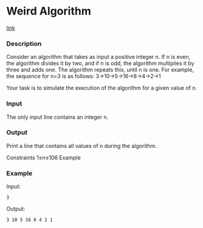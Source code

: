 # Weird Algorithm

[link](https://cses.fi/problemset/task/1068)

### Description

Consider an algorithm that takes as input a positive integer n. If n is even, the algorithm divides it by two, and if n is odd, the algorithm multiplies it by three and adds one. The algorithm repeats this, until n is one. For example, the sequence for n=3 is as follows:
3→10→5→16→8→4→2→1

Your task is to simulate the execution of the algorithm for a given value of n.

### Input

The only input line contains an integer n.

### Output

Print a line that contains all values of n during the algorithm.

Constraints
1≤n≤106
Example

### Example

Input:
```
3
```

Output:
```
3 10 5 16 8 4 2 1
```

